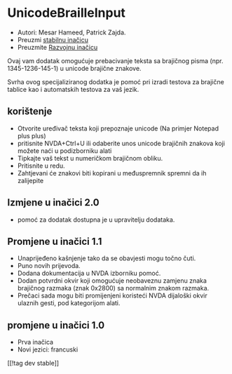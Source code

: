# UnicodeBrailleInput #

* Autori: Mesar Hameed, Patrick Zajda.
* Preuzmi [stabilnu inačicu][1]
* Preuzmite [Razvojnu inačicu][2]

Ovaj vam dodatak omogućuje prebacivanje teksta sa brajičnog pisma
(npr. 1345-1236-145-1) u unicode brajične znakove.

Svrha ovog specijaliziranog dodatka je pomoć pri izradi testova za brajične
tablice kao i automatskih testova za vaš jezik.

## korištenje ##

* Otvorite uređivač teksta koji prepoznaje unicode (Na primjer Notepad plus
  plus)
* pritisnite NVDA+Ctrl+U ili odaberite unos unicode brajičnih znakova koji
  možete naći u podizborniku alati
* Tipkajte vaš tekst u numeričkom brajičnom obliku.
* Pritisnite u redu.
* Zahtjevani će znakovi biti kopirani u međuspremnik spremni da ih
  zalijepite

## Izmjene u inačici 2.0 ##

* pomoć za dodatak dostupna je u upravitelju dodataka.

## Promjene u inačici 1.1 ##

* Unaprijeđeno kašnjenje tako da se obavjesti mogu točno čuti.
* Puno novih prijevoda.
* Dodana dokumentacija u NVDA izborniku pomoć.
* Dodan potvrdni okvir koji omogućuje neobaveznu zamjenu znaka brajičnog
  razmaka (znak 0x2800) sa normalnim znakom razmaka.
* Prečaci sada mogu biti promijenjeni koristeći NVDA dijaloški okvir ulaznih
  gesti, pod kategorijom alati.

## promjene u inačici 1.0 ##

* Prva inačica
* Novi jezici: francuski

[[!tag dev stable]]

[1]: http://addons.nvda-project.org/files/get.php?file=ubi

[2]: http://addons.nvda-project.org/files/get.php?file=ubi-dev
